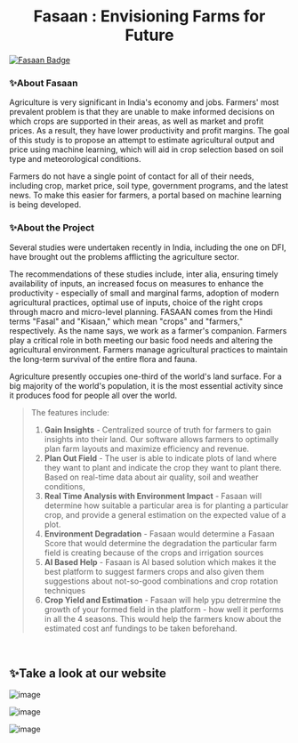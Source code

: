 <h1 align="center"> Fasaan : Envisioning Farms for Future</h1>
<p align="center">
<!--<img width="25%" src="" alt="logo">-->
</p>


[![Fasaan Badge](https://img.shields.io/badge/Project-Fasaan-orange?style=for-the-badge&logo=github)](https://github.com/hariketsheth/Fasaan)

### :sparkles:About Fasaan
Agriculture is very significant in India's economy and jobs. Farmers' most prevalent problem is that they are unable to make informed decisions on which crops are supported in their areas, as well as market and profit prices. As a result, they have lower productivity and profit margins. The goal of this study is to propose an attempt to estimate agricultural output and price using machine learning, which will aid in crop selection based on soil type and meteorological conditions.

Farmers do not have a single point of contact for all of their needs, including crop, market price, soil type, government programs, and the latest news. To make this easier for farmers, a portal based on machine learning is being developed.
 
### :sparkles:About the Project 
Several studies were undertaken recently in India, including the one on DFI, have brought out the problems afflicting the agriculture sector. 

The recommendations of these studies include, inter alia, ensuring timely availability of inputs, an increased focus on measures to enhance the productivity - especially of small and marginal farms, adoption of modern agricultural practices, optimal use of inputs, choice of the right crops through macro and micro-level planning. FASAAN comes from the Hindi terms "Fasal" and "Kisaan," which mean "crops" and "farmers," respectively. As the name says, we work as a farmer's companion. Farmers play a critical role in both meeting our basic food needs and altering the agricultural environment. Farmers manage agricultural practices to maintain the long-term survival of the entire flora and fauna. 

Agriculture presently occupies one-third of the world's land surface. For a big majority of the world's population, it is the most essential activity since it produces food for people all over the world.

>
> The features include:
> 1. **Gain Insights** - Centralized source of truth for farmers to gain insights into their land. Our software allows farmers to optimally plan farm layouts and maximize efficiency and revenue.
> 2. **Plan Out Field** - The user is able to indicate plots of land where they want to plant and indicate the crop they want to plant there. Based on real-time data about air quality, soil and weather conditions,
> 3. **Real Time Analysis with Environment Impact** - Fasaan will determine how suitable a particular area is for planting a particular crop, and provide a general estimation on the expected value of a plot.
> 4. **Environment Degradation** - Fasaan would determine a Fasaan Score that would determine the degradation the particular farm field is creating because of the crops and irrigation sources
> 5. **AI Based Help** - Fasaan is AI based solution which makes it the best platform to suggest farmers crops and also given them suggestions about not-so-good combinations and crop rotation techniques
> 6. **Crop Yield and Estimation** - Fasaan will help ypu detrermine the growth of your formed field in the platform - how well it performs in all the 4 seasons.  This would help the farmers know about the estimated cost anf fundings to be taken beforehand.

<br>

## :sparkles:Take a look at our website 
<p align="center">

![image](https://user-images.githubusercontent.com/72455881/231967580-2790cbbe-1a09-4f5b-b5e6-f23945952e07.png)

![image](https://user-images.githubusercontent.com/72455881/231967651-25d55bc4-de53-48c7-8429-def3feaf4083.png)

![image](https://user-images.githubusercontent.com/72455881/231967846-acc35dc0-3235-4c21-8606-46e2d4d4bba5.png)


</p>







